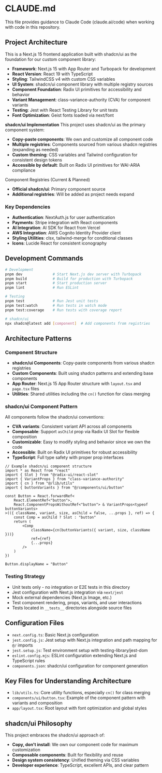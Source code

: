 # CLAUDE.md

This file provides guidance to Claude Code (claude.ai/code) when working with code in this repository.

## Project Architecture

This is a Next.js 15 frontend application built with shadcn/ui as the foundation for our custom component library:

- **Framework**: Next.js 15 with App Router and Turbopack for development
- **React Version**: React 19 with TypeScript
- **Styling**: TailwindCSS v4 with custom CSS variables
- **UI System**: shadcn/ui component library with multiple registry sources
- **Component Foundation**: Radix UI primitives for accessibility and behavior
- **Variant Management**: class-variance-authority (CVA) for component variants
- **Testing**: Jest with React Testing Library for unit tests
- **Font Optimization**: Geist fonts loaded via next/font

**shadcn/ui Implementation**
This project uses shadcn/ui as the primary component system:

- **Copy-paste components**: We own and customize all component code
- **Multiple registries**: Components sourced from various shadcn registries (expanding as needed)
- **Custom theming**: CSS variables and Tailwind configuration for consistent design tokens
- **Accessible by default**: Built on Radix UI primitives for WAI-ARIA compliance

Component Registries (Current & Planned)

- **Official shadcn/ui**: Primary component source
- **Additional registries**: Will be added as project needs expand

### Key Dependencies

- **Authentication**: NextAuth.js for user authentication
- **Payments**: Stripe integration with React components
- **AI Integration**: AI SDK for React from Vercel
- **AWS Integration**: AWS Cognito Identity Provider client
- **Styling Utilities**: clsx, tailwind-merge for conditional classes
- **Icons**: Lucide React for consistent iconography

## Development Commands

```bash
# Development
pnpm dev              # Start Next.js dev server with Turbopack
pnpm build            # Build for production with Turbopack
pnpm start            # Start production server
pnpm lint             # Run ESLint

# Testing
pnpm test             # Run Jest unit tests
pnpm test:watch       # Run tests in watch mode
pnpm test:coverage    # Run tests with coverage report

# shadcn/ui
npx shadcn@latest add [component]  # Add components from registries
```

## Architecture Patterns

### Component Structure
- **shadcn/ui Components**: Copy-paste components from various shadcn registries
- **Custom Components**: Built using shadcn patterns and extending base components
- **App Router**: Next.js 15 App Router structure with `layout.tsx` and `page.tsx` files
- **Utilities**: Shared utilities including the `cn()` function for class merging


### shadcn/ui Component Pattern
All components follow the shadcn/ui conventions:
- **CVA variants**: Consistent variant API across all components
- **Composable**: Support `asChild` prop via Radix UI Slot for flexible composition
- **Customizable**: Easy to modify styling and behavior since we own the code
- **Accessible**: Built on Radix UI primitives for robust accessibility
- **TypeScript**: Full type safety with proper prop interfaces

```tsx
// Example shadcn/ui component structure
import * as React from "react"
import { Slot } from "@radix-ui/react-slot"
import { VariantProps } from "class-variance-authority"
import { cn } from "@/lib/utils"
import { buttonVariants } from "@/components/ui/button"

const Button = React.forwardRef<
    React.ElementRef<"button">,
    React.ComponentPropsWithoutRef<"button"> & VariantProps<typeof buttonVariants>
>(({ className, variant, size, asChild = false, ...props }, ref) => {
    const Comp = asChild ? Slot : "button"
    return (
        <Comp
            className={cn(buttonVariants({ variant, size, className }))}
            ref={ref}
            {...props}
        />
    )
})

Button.displayName = "Button"
```

### Testing Strategy
- Unit tests only - no integration or E2E tests in this directory
- Jest configuration with Next.js integration via `next/jest`
- Mock external dependencies (Next.js Image, etc.)
- Test component rendering, props, variants, and user interactions
- Tests located in `__tests__` directories alongside source files

## Configuration Files

- `next.config.ts`: Basic Next.js configuration
- `jest.config.js`: Jest setup with Next.js integration and path mapping for `@/` imports
- `jest.setup.js`: Test environment setup with testing-library/jest-dom
- `eslint.config.mjs`: ESLint configuration extending Next.js and TypeScript rules
- `components.json`: shadcn/ui configuration for component generation


## Key Files for Understanding Architecture

- `lib/utils.ts`: Core utility functions, especially `cn()` for class merging
- `components/ui/button.tsx`: Example of the component pattern with variants and composition
- `app/layout.tsx`: Root layout with font optimization and global styles

## shadcn/ui Philosophy
This project embraces the shadcn/ui approach of:

- **Copy, don't install**: We own our component code for maximum customization
- **Composable components**: Built for flexibility and reuse
- **Design system consistency**: Unified theming via CSS variables
- **Developer experience**: TypeScript, excellent APIs, and clear pattern